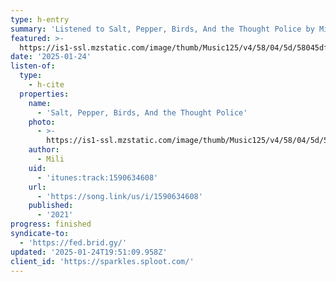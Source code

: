 ```yaml
---
type: h-entry
summary: 'Listened to Salt, Pepper, Birds, And the Thought Police by Mili'
featured: >-
  https://is1-ssl.mzstatic.com/image/thumb/Music125/v4/58/04/5d/58045df2-a56a-d37b-5f91-feeff30e084b/859757461035_cover.png/100x100bb.jpg
date: '2025-01-24'
listen-of:
  type:
    - h-cite
  properties:
    name:
      - 'Salt, Pepper, Birds, And the Thought Police'
    photo:
      - >-
        https://is1-ssl.mzstatic.com/image/thumb/Music125/v4/58/04/5d/58045df2-a56a-d37b-5f91-feeff30e084b/859757461035_cover.png/100x100bb.jpg
    author:
      - Mili
    uid:
      - 'itunes:track:1590634608'
    url:
      - 'https://song.link/us/i/1590634608'
    published:
      - '2021'
progress: finished
syndicate-to:
  - 'https://fed.brid.gy/'
updated: '2025-01-24T19:51:09.958Z'
client_id: 'https://sparkles.sploot.com/'
---
```


